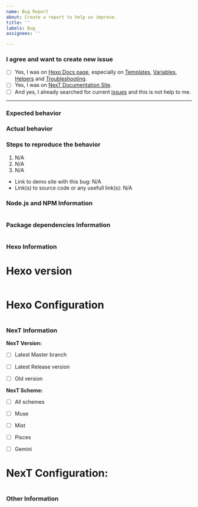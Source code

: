 ```yaml
---
name: Bug Report
about: Create a report to help us improve.
title: ''
labels: Bug
assignees: ''

---
```


<!-- ATTENTION!
IF YOU DON'T FILL OUT THE FOLLOWING INFORMATION WE MIGHT CLOSE YOUR ISSUE WITHOUT INVESTIGATING.
如果你不填充下面的内容，我们可能会直接关闭你的 issue。

If you want to fast resolve your issue, WRITE IT IN ENGLISH, please. Not all contributors / collaborators know Chinese and Google translate can't always translate issues accurately. Thanks!
-->

### I agree and want to create new issue <!-- 我确认我已经查看了 -->

<!-- Check all with [x] (把 [ ] 换成 [X] 来选择) -->
- [ ] Yes, I was on [Hexo Docs page](https://hexo.io/docs/), especially on [Templates](https://hexo.io/docs/templates.html), [Variables](https://hexo.io/docs/variables.html), [Helpers](https://hexo.io/docs/helpers.html) and [Troubleshooting](https://hexo.io/docs/troubleshooting.html).
- [ ] Yes, I was on [NexT Documentation Site](http://theme-next.org/docs/).
- [ ] And yes, I already searched for current [issues](https://github.com/theme-next/hexo-theme-next/issues?utf8=%E2%9C%93&q=is%3Aissue) and this is not help to me.

***

### Expected behavior <!-- 预期行为 -->


### Actual behavior <!-- 实际行为 -->


### Steps to reproduce the behavior <!-- 重现步骤 -->
1. N/A
2. N/A
3. N/A

* Link to demo site with this bug: N/A
* Link(s) to source code or any usefull link(s): N/A

### Node.js and NPM Information
<!-- Paste output from `node -v && npm -v` (粘贴 `node -v && npm -v` 输出的信息) -->
```

```

### Package dependencies Information
<!-- Paste output from `cat package.json` (粘贴 `cat package.json` 输出的信息) -->
```

```

### Hexo Information

# Hexo version
<!-- Paste output from `hexo -v` (粘贴 `hexo -v` 输出的信息) -->
```

```

# Hexo Configuration
<!-- Paste configuration from Hexo `_config.yml` (从 Hexo `_config.yml` 中粘贴信息) -->
```yml

```

### NexT Information

**NexT Version:**
<!-- Check needed with [x] (把 [ ] 换成 [X] 来选择) -->

- [ ] Latest Master branch
- [ ] Latest Release version
- [ ] Old version


**NexT Scheme:**
<!-- Check needed with [x] (把 [ ] 换成 [X] 来选择) -->

- [ ] All schemes
- [ ] Muse
- [ ] Mist
- [ ] Pisces
- [ ] Gemini


# NexT Configuration:
<!-- Paste ONLY CHANGED CONFIGURATION from NexT `_config.yml` (只粘贴NexT主题配置文件 `_config.yml` 中修改过的部分) -->
```yml

```

### Other Information <!-- (Like Browser, System, Screenshots) -->
